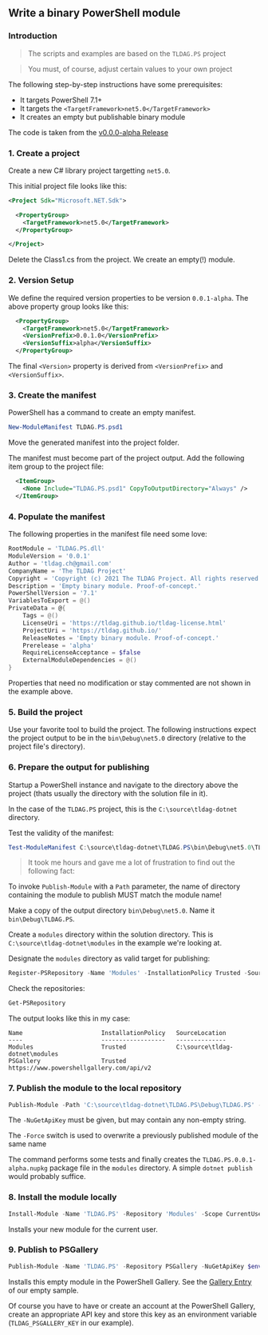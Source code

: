 ## Write a binary PowerShell module

[release]: https://github.com/tldag/tldag-dotnet/releases/tag/v0.0.0-alpha
[gallery]: https://www.powershellgallery.com/packages/TLDAG.PS/0.0.1-alpha

### Introduction

> The scripts and examples are based on the ```TLDAG.PS``` project

> You must, of course, adjust certain values to your own project

The following step-by-step instructions have some prerequisites:
- It targets PowerShell 7.1+
- It targets the ```<TargetFramework>net5.0</TargetFramework>```
- It creates an empty but publishable binary module

The code is taken from the [v0.0.0-alpha Release][release]

### 1. Create a project

Create a new C# library project targetting ```net5.0```.

This initial project file looks like this:

```xml
<Project Sdk="Microsoft.NET.Sdk">

  <PropertyGroup>
    <TargetFramework>net5.0</TargetFramework>
  </PropertyGroup>

</Project>
```

Delete the Class1.cs from the project. We create an empty(!) module.

### 2. Version Setup

We define the required version properties to be version ```0.0.1-alpha```. The above property group looks like this:

```xml
  <PropertyGroup>
    <TargetFramework>net5.0</TargetFramework>
    <VersionPrefix>0.0.1.0</VersionPrefix>
    <VersionSuffix>alpha</VersionSuffix>
  </PropertyGroup>
```

The final ```<Version>``` property is derived from ```<VersionPrefix>``` and ```<VersionSuffix>```. 

### 3. Create the manifest

PowerShell has a command to create an empty manifest.

```powershell
New-ModuleManifest TLDAG.PS.psd1
```

Move the generated manifest into the project folder.

The manifest must become part of the project output. Add the following item group to the project file:

```xml
  <ItemGroup>
    <None Include="TLDAG.PS.psd1" CopyToOutputDirectory="Always" />
  </ItemGroup>
```

### 4. Populate the manifest

The following properties in the manifest file need some love:

```powershell
RootModule = 'TLDAG.PS.dll'
ModuleVersion = '0.0.1'
Author = 'tldag.ch@gmail.com'
CompanyName = 'The TLDAG Project'
Copyright = 'Copyright (c) 2021 The TLDAG Project. All rights reserved.'
Description = 'Empty binary module. Proof-of-concept.'
PowerShellVersion = '7.1'
VariablesToExport = @()
PrivateData = @{
    Tags = @()
    LicenseUri = 'https://tldag.github.io/tldag-license.html'
    ProjectUri = 'https://tldag.github.io/'
    ReleaseNotes = 'Empty binary module. Proof-of-concept.'
    Prerelease = 'alpha'
    RequireLicenseAcceptance = $false
    ExternalModuleDependencies = @()
}
```

Properties that need no modification or stay commented are not shown in the example above.

### 5. Build the project

Use your favorite tool to build the project. The following instructions expect the project output to be
in the ```bin\Debug\net5.0``` directory (relative to the project file's directory).


### 6. Prepare the output for publishing

Startup a PowerShell instance and navigate to the directory above the project (thats usually the directory with the solution file in it).

In the case of the ```TLDAG.PS``` project, this is the ```C:\source\tldag-dotnet``` directory.

Test the validity of the manifest:

```powershell
Test-ModuleManifest C:\source\tldag-dotnet\TLDAG.PS\bin\Debug\net5.0\TLDAG.PS.psd1
```

> It took me hours and gave me a lot of frustration to find out the following fact:

To invoke ```Publish-Module``` with a ```Path``` parameter, the name of directory containing the module to publish MUST match the module name!

Make a copy of the output directory ```bin\Debug\net5.0```. Name it ```bin\Debug\TLDAG.PS```.

Create a ```modules``` directory within the solution directory. This is ```C:\source\tldag-dotnet\modules``` in the example we're looking at.

Designate the ```modules``` directory as valid target for publishing:

```powershell
Register-PSRepository -Name 'Modules' -InstallationPolicy Trusted -SourceLocation 'C:\source\tldag-dotnet\modules' -PublishLocation 'C:\source\tldag-dotnet\modules'
```

Check the repositories:

```powershell
Get-PSRepository
```

The output looks like this in my case:

```
Name                      InstallationPolicy   SourceLocation
----                      ------------------   --------------
Modules                   Trusted              C:\source\tldag-dotnet\modules
PSGallery                 Trusted              https://www.powershellgallery.com/api/v2
```

### 7. Publish the module to the local repository

```powershell
Publish-Module -Path 'C:\source\tldag-dotnet\TLDAG.PS\Debug\TLDAG.PS' -Repository 'Modules' -NuGetApiKey '12345' -Force
```

The ```-NuGetApiKey``` must be given, but may contain any non-empty string.

The ```-Force``` switch is used to overwrite a previously published module of the same name

The command performs some tests and finally creates the ```TLDAG.PS.0.0.1-alpha.nupkg``` package file in the ```modules``` directory.
A simple ```dotnet publish``` would probably suffice.

### 8. Install the module locally

```powershell
Install-Module -Name 'TLDAG.PS' -Repository 'Modules' -Scope CurrentUser
```

Installs your new module for the current user.

### 9. Publish to PSGallery

```powershell
Publish-Module -Name 'TLDAG.PS' -Repository PSGallery -NuGetApiKey $env:TLDAG_PSGALLERY_KEY
```

Installs this empty module in the PowerShell Gallery. See the [Gallery Entry][gallery] of our empty sample.

Of course you have to have or create an account at the PowerShell Gallery, create an appropriate API key and store this
key as an environment variable (```TLDAG_PSGALLERY_KEY``` in our example).
